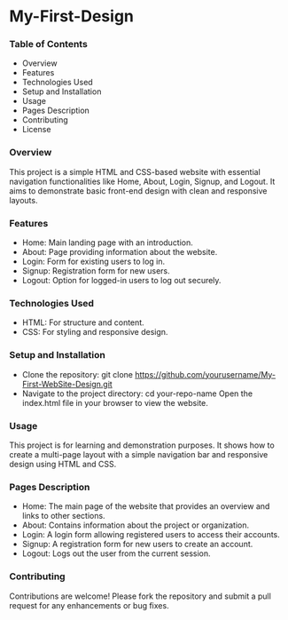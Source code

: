 # My-First-Design
### Table of Contents
* Overview
* Features
* Technologies Used
* Setup and Installation
* Usage
* Pages Description
* Contributing
* License
### Overview
This project is a simple HTML and CSS-based website with essential navigation functionalities like Home, About, Login, Signup, and Logout. It aims to demonstrate basic front-end design with clean and responsive layouts.

### Features
* Home: Main landing page with an introduction.
* About: Page providing information about the website.
* Login: Form for existing users to log in.
* Signup: Registration form for new users.
* Logout: Option for logged-in users to log out securely.
### Technologies Used
* HTML: For structure and content.
* CSS: For styling and responsive design.
### Setup and Installation
* Clone the repository:
git clone https://github.com/yourusername/My-First-WebSite-Design.git
* Navigate to the project directory:
cd your-repo-name
Open the index.html file in your browser to view the website.
### Usage
This project is for learning and demonstration purposes. It shows how to create a multi-page layout with a simple navigation bar and responsive design using HTML and CSS.

### Pages Description
* Home: The main page of the website that provides an overview and links to other sections.
* About: Contains information about the project or organization.
* Login: A login form allowing registered users to access their accounts.
* Signup: A registration form for new users to create an account.
* Logout: Logs out the user from the current session.
### Contributing
Contributions are welcome! Please fork the repository and submit a pull request for any enhancements or bug fixes.
